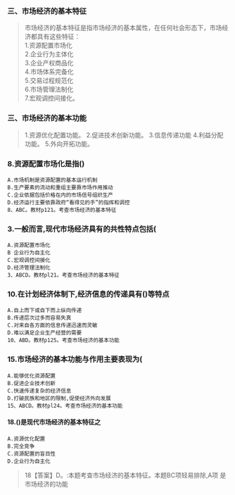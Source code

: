 ### 三、市场经济的基本特征
>   市场经济的基本特征是指市场经济的基本属性，在任何社会形态下，市场经济都具有这些特征：     
    1.资源配置市场化     
    2.企业行为主体化     
    3.企业产权商品化     
    4.市场体系完备化     
    5.交易过程规范化     
    6.市场管理法制化     
    7.宏观调控间接化。     

### 三、市场经济的基本功能
>   1.资源优化配置功能。
    2.促进技术创新功能。
    3.信息传递功能
    4.利益分配功能。
    5.外向开拓功能。             

### 8.资源配置市场化是指()
    A.市场机制是资源配置的基本运行机制
    B.生产要素的流动和重组主要靠市场作用推动
    C.企业依据包括价格在内的市场信号组织生产
    D.经济运行主要依靠政府“看得见的手”的指挥和调控
    8、ABC。教材p121。考查市场经济的基本特征        

### 3.一般而言,现代市场经济具有的共性特点包括(
    A.资源配置市场化
    B 企业行为自主化
    C.宏观调控间接化
    D.经济管理法制化
    3、ABCD。教材pl21。考查市场经济的基本特征

### 10.在计划经济体制下,经济信息的传递具有()等特点
    A.自上而下或自下而上纵向传递
    B.传递层次过多而容易失真
    C.对来自各方面的信息传递迅速而灵敏
    D.难以满足企业生产经营的需要
    10、ABD。教材p125。考查市场经济的基本功能
    

### 15.市场经济的基本功能与作用主要表现为(
    A.能够优化资源配置
    B.促进企业技术创新
    C.快速传递复杂的经济信息
    D.打破民族和地区的限制,促使经济外向发展
    15、ABCD。教材pl24。考查市场经济的基本功能    

#### 18.()是现代市场经济的基本特征之
    A.资源优化配置
    B.完全竞争
    C.资源配置的盲目性
    D.企业行为自主化
>   18【答案】D。:本题考查市场经济的基本特征。本题BC项轻易排除,A项
    是市场经济的功能











    